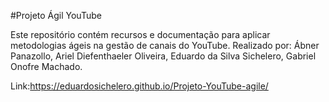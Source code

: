 #Projeto Ágil YouTube

Este repositório contém recursos e documentação para aplicar metodologias ágeis na gestão de canais do YouTube. Realizado por: Ábner Panazollo, Ariel Diefenthaeler Oliveira, Eduardo da Silva Sichelero, Gabriel Onofre Machado.

Link:https://eduardosichelero.github.io/Projeto-YouTube-agile/
